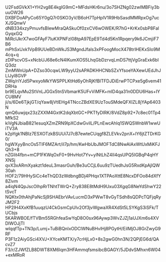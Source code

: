 U2FsdGVkX1+YH2vg8E4kgIG9mC+MFdsHKr6nu/3o7SHZNg02zwIMBFiy3buuOW26
DXBFDoAPyCo65Y0gQ7r0SKO3yV/B6oH7TpHplV1R9HbSasdMMRpxOg7ucXJSQnwV
dNB334xzyPmuvfsBIewMraQASkuOf0zxCV6wOWEK/R7hG+KrKx0sbP8FalGyqxGQ
MiRcIJkrX7woGFAyF7luKXPNFzl08tpA97EpE9Td4d5Kn1Rpqery9k6JCmjiF7B6
mPhSxUxk1VpB9UUeBDnWkJS3MgndJfals3xPFoogMocX478trIHEKxSIo9M4cq+q
zDlPscvOS+xNcbUJ68e6cN4lKumXOS5LhqGbDzrvqLmDS7ttjVgGraExk6blQ3dz
ZmMWnUpA+DZso30cqwLW9yyU2sAPADKHHCNbSZxYfsoeYAXewUEdJhJLIJyI8GVP
ZWq/riYJd5PwxyoMkYWSPPLKtHd6yOhRjKfBITFDJDiErwPTCPxe5g6vem41DRHa
br9ELqvMu2StVnLJGGx5tnSVbmarK5UFvViMFK+mID4qa31n0DDU6Has+IYCU8MV
ji/s/6De6TjkjGT/qYaw8jVtlEHg4TNccZBdXE9UzTouSMdeQFXIZL8jYAp6403N
qmQ6uwjqx23zZXXM4GxtK2dqXbtGC+PKTfyDIRK/8VdZ8p92+7c8ec01Tp4MfkS2
kiVgNJbiaB821esuqXZmZRN9IpXCdwGvilL/PLnEwcAhlq1SWQSWnbW1wwUiTV3A
k2pYgk1NBIz7ESXOTzkBSUUi7J7cB7ewteCUqgf8ZLEVkv2pnX+lY6jtZTDrKG0/
hgWXyyBncOs5TIF6MZArt/iI7p/hm/KwHbUbJMOFTdC8NwAIAxWtUxMiKFJQh3+8
nZGIit4fbn+mCP1FKWqOxF0+9HvHot7Yv+ylNtLhZ4II4qsUPQ5IGBqP4qHYXNSj
qvX3xARmXyakzt1deuL3masrGuh/Be3uCCjL6uu9zTUedhJsG5RxdKpAjlQW30ah
HOF2/79HHySiCc4eThQD3zWdbngBDj4PHqx1XTPAoXttE8NcxDFOo84dXfY8Zivm
a4iqN4QpJscOlhpRrTNhtTWrQ+Zry838E8tMdH9Uxu03XgqG8NeYdShwY22tSvcT
NQKtx0thAhjPaNcSj9SHAEbrVAvLucmD3xPWwT8vGyTSdh8sQDPcTQFjqRyJM2F2
HP2lH4XxKfB1uuqzU4CkGsmCpUIv2Of3jvWgwaXR4XdSt5LSYKgS3iSFk/TUCbjs
5KARWBOE/fTVBm55RGhfeaSwYqD8O0sx96Aywp3WvZJZj1aUJXm6s4XVDlWOJjTI
wlqqfTp+TN3p/Lumj+TuBiBQnIxODClWNuBHvlHj8PGytH/EiIMjOJ8GrZwyG9RF
P3F1z2AiyGSci4XVJ+XYceKMTX/y7crHjLx0+8s2gwG0hn3N/2QPjEG6d/QAcvZ7
F3/r/ZJWfZLB8DWT8XM6lqm3HFAmmqfsmsibcBGAGY/5JDdvSMhxn6W04+exMRoR
